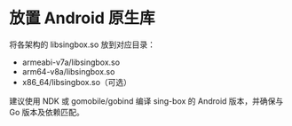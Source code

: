 # 放置 Android 原生库

将各架构的 libsingbox.so 放到对应目录：

- armeabi-v7a/libsingbox.so
- arm64-v8a/libsingbox.so
- x86_64/libsingbox.so（可选）

建议使用 NDK 或 gomobile/gobind 编译 sing-box 的 Android 版本，并确保与 Go 版本及依赖匹配。
